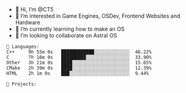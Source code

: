 - 👋 Hi, I’m @CT5
- 👀 I’m interested in Game Engines, OSDev, Frontend Websites and Hardware
- 🌱 I’m currently learning how to make an OS
- 💞️ I’m looking to collaborate on Astral OS

```text
💾 Languages:
C++     9h 55m 0s   ████████████░░░░░░░░░░░░░  46.22%
C       7h 16m 0s   █████████░░░░░░░░░░░░░░░░  33.90%
Other   3h 21m 0s   ████░░░░░░░░░░░░░░░░░░░░░  15.65%
CMake   2h 39m 0s   ████░░░░░░░░░░░░░░░░░░░░░  12.39%
HTML    2h 1m 0s    ███░░░░░░░░░░░░░░░░░░░░░░  9.44%

💼 Projects:
```
<!---
Cherrytree56567/Cherrytree56567 is a ✨ special ✨ repository because its `README.md` (this file) appears on your GitHub profile.
You can click the Preview link to take a look at your changes. 
--->
